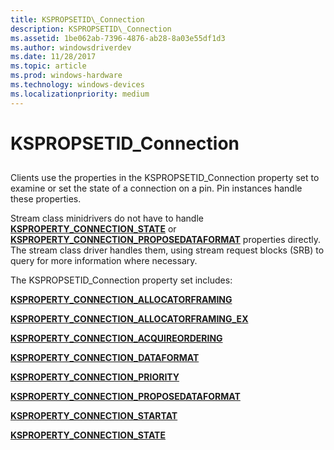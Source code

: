 ```yaml
---
title: KSPROPSETID\_Connection
description: KSPROPSETID\_Connection
ms.assetid: 1be062ab-7396-4876-ab28-8a03e55df1d3
ms.author: windowsdriverdev
ms.date: 11/28/2017
ms.topic: article
ms.prod: windows-hardware
ms.technology: windows-devices
ms.localizationpriority: medium
---
```


# KSPROPSETID\_Connection


## <span id="ddk_kspropsetid_connection_ks"></span><span id="DDK_KSPROPSETID_CONNECTION_KS"></span>


Clients use the properties in the KSPROPSETID\_Connection property set to examine or set the state of a connection on a pin. Pin instances handle these properties.

Stream class minidrivers do not have to handle [**KSPROPERTY\_CONNECTION\_STATE**](ksproperty-connection-state.md) or [**KSPROPERTY\_CONNECTION\_PROPOSEDATAFORMAT**](ksproperty-connection-proposedataformat.md) properties directly. The stream class driver handles them, using stream request blocks (SRB) to query for more information where necessary.

The KSPROPSETID\_Connection property set includes:

[**KSPROPERTY\_CONNECTION\_ALLOCATORFRAMING**](ksproperty-connection-allocatorframing.md)

[**KSPROPERTY\_CONNECTION\_ALLOCATORFRAMING\_EX**](ksproperty-connection-allocatorframing-ex.md)

[**KSPROPERTY\_CONNECTION\_ACQUIREORDERING**](ksproperty-connection-acquireordering.md)

[**KSPROPERTY\_CONNECTION\_DATAFORMAT**](ksproperty-connection-dataformat.md)

[**KSPROPERTY\_CONNECTION\_PRIORITY**](ksproperty-connection-priority.md)

[**KSPROPERTY\_CONNECTION\_PROPOSEDATAFORMAT**](ksproperty-connection-proposedataformat.md)

[**KSPROPERTY\_CONNECTION\_STARTAT**](ksproperty-connection-startat.md)

[**KSPROPERTY\_CONNECTION\_STATE**](ksproperty-connection-state.md)

 

 





